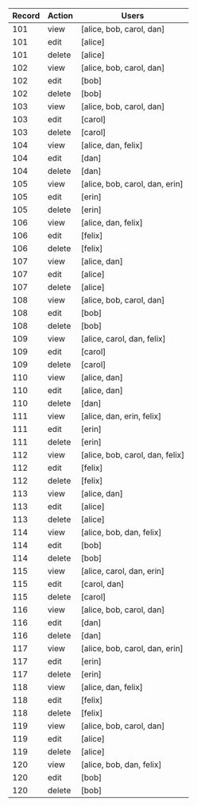 | Record   | Action | Users                  |
|--------|--------|--------------------------|
| 101 | view   | [alice, bob, carol, dan] |
| 101 | edit   | [alice] |
| 101 | delete   | [alice] |
| 102 | view   | [alice, bob, carol, dan] |
| 102 | edit   | [bob] |
| 102 | delete   | [bob] |
| 103 | view   | [alice, bob, carol, dan] |
| 103 | edit   | [carol] |
| 103 | delete   | [carol] |
| 104 | view   | [alice, dan, felix] |
| 104 | edit   | [dan] |
| 104 | delete   | [dan] |
| 105 | view   | [alice, bob, carol, dan, erin] |
| 105 | edit   | [erin] |
| 105 | delete   | [erin] |
| 106 | view   | [alice, dan, felix] |
| 106 | edit   | [felix] |
| 106 | delete   | [felix] |
| 107 | view   | [alice, dan] |
| 107 | edit   | [alice] |
| 107 | delete   | [alice] |
| 108 | view   | [alice, bob, carol, dan] |
| 108 | edit   | [bob] |
| 108 | delete   | [bob] |
| 109 | view   | [alice, carol, dan, felix] |
| 109 | edit   | [carol] |
| 109 | delete   | [carol] |
| 110 | view   | [alice, dan] |
| 110 | edit   | [alice, dan] |
| 110 | delete   | [dan] |
| 111 | view   | [alice, dan, erin, felix] |
| 111 | edit   | [erin] |
| 111 | delete   | [erin] |
| 112 | view   | [alice, bob, carol, dan, felix] |
| 112 | edit   | [felix] |
| 112 | delete   | [felix] |
| 113 | view   | [alice, dan] |
| 113 | edit   | [alice] |
| 113 | delete   | [alice] |
| 114 | view   | [alice, bob, dan, felix] |
| 114 | edit   | [bob] |
| 114 | delete   | [bob] |
| 115 | view   | [alice, carol, dan, erin] |
| 115 | edit   | [carol, dan] |
| 115 | delete   | [carol] |
| 116 | view   | [alice, bob, carol, dan] |
| 116 | edit   | [dan] |
| 116 | delete   | [dan] |
| 117 | view   | [alice, bob, carol, dan, erin] |
| 117 | edit   | [erin] |
| 117 | delete   | [erin] |
| 118 | view   | [alice, dan, felix] |
| 118 | edit   | [felix] |
| 118 | delete   | [felix] |
| 119 | view   | [alice, bob, carol, dan] |
| 119 | edit   | [alice] |
| 119 | delete   | [alice] |
| 120 | view   | [alice, bob, dan, felix] |
| 120 | edit   | [bob] |
| 120 | delete   | [bob] |